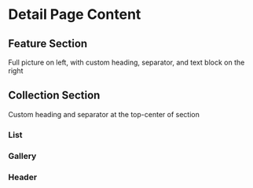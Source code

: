 # Detail Page Content

## Feature Section

Full picture on left, with custom heading, separator, and text block on the right

## Collection Section

Custom heading and separator at the top-center of section

### List

### Gallery

### Header
